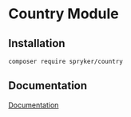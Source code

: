# Country Module

## Installation

```
composer require spryker/country
```

## Documentation

[Documentation](https://spryker.github.io)
